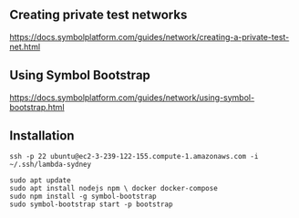 ## Creating private test networks

https://docs.symbolplatform.com/guides/network/creating-a-private-test-net.html

## Using Symbol Bootstrap

https://docs.symbolplatform.com/guides/network/using-symbol-bootstrap.html

## Installation
```
ssh -p 22 ubuntu@ec2-3-239-122-155.compute-1.amazonaws.com -i ~/.ssh/lambda-sydney

sudo apt update
sudo apt install nodejs npm \ docker docker-compose
sudo npm install -g symbol-bootstrap
sudo symbol-bootstrap start -p bootstrap

```
